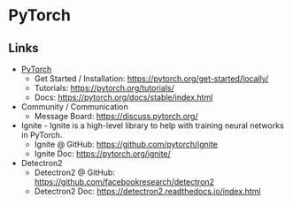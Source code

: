 # PyTorch

## Links
- [PyTorch](https://pytorch.org/)
  - Get Started / Installation: https://pytorch.org/get-started/locally/
  - Tutorials: https://pytorch.org/tutorials/
  - Docs: https://pytorch.org/docs/stable/index.html
- Community / Communication
  - Message Board: https://discuss.pytorch.org/
- Ignite - Ignite is a high-level library to help with training neural networks in PyTorch.
  - Ignite @ GitHub: https://github.com/pytorch/ignite
  - Ignite Doc: https://pytorch.org/ignite/
- Detectron2
  - Detectron2 @ GitHub: https://github.com/facebookresearch/detectron2
  - Detectron2 Doc: https://detectron2.readthedocs.io/index.html
